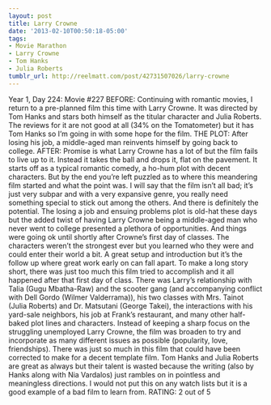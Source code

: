 ```yaml
---
layout: post
title: Larry Crowne
date: '2013-02-10T00:50:18-05:00'
tags:
- Movie Marathon
- Larry Crowne
- Tom Hanks
- Julia Roberts
tumblr_url: http://reelmatt.com/post/42731507026/larry-crowne
---
```



Year 1, Day 224: Movie #227
BEFORE: Continuing with romantic movies, I return to a pre-planned film this time with Larry Crowne. It was directed by Tom Hanks and stars both himself as the titular character and Julia Roberts. The reviews for it are not good at all (34% on the Tomatometer) but it has Tom Hanks so I’m going in with some hope for the film.
THE PLOT: After losing his job, a middle-aged man reinvents himself by going back to college.
AFTER: Promise is what Larry Crowne has a lot of but the film fails to live up to it. Instead it takes the ball and drops it, flat on the pavement. It starts off as a typical romantic comedy, a ho-hum plot with decent characters. But by the end you’re left puzzled as to where this meandering film started and what the point was.
I will say that the film isn’t all bad; it’s just very subpar and with a very expansive genre, you really need something special to stick out among the others. And there is definitely the potential. The losing a job and ensuing problems plot is old-hat these days but the added twist of having Larry Crowne being a middle-aged man who never went to college presented a plethora of opportunities. And things were going ok until shortly after Crowne’s first day of classes. The characters weren’t the strongest ever but you learned who they were and could enter their world a bit. A great setup and introduction but it’s the follow up where great work early on can fall apart.
To make a long story short, there was just too much this film tried to accomplish and it all happened after that first day of class. There was Larry’s relationship with Talia (Gugu Mbatha-Raw) and the scooter gang (and accompanying conflict with Dell Gordo (Wilmer Valderrama)), his two classes with Mrs. Tainot (Julia Roberts) and Dr. Matsutani (George Takei), the interactions with his yard-sale neighbors, his job at Frank’s restaurant, and many other half-baked plot lines and characters. Instead of keeping a sharp focus on the struggling unemployed Larry Crowne, the film was broaden to try and incorporate as many different issues as possible (popularity, love, friendships).
There was just so much in this film that could have been corrected to make for a decent template film. Tom Hanks and Julia Roberts are great as always but their talent is wasted because the writing (also by Hanks along with Nia Vardalos) just rambles on in pointless and meaningless directions. I would not put this on any watch lists but it is a good example of a bad film to learn from.
RATING: 2 out of 5
